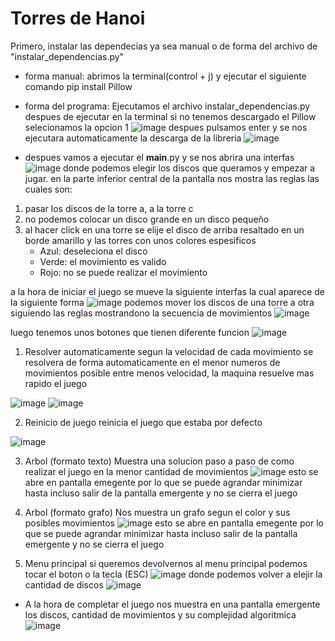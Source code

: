 # Torres de Hanoi

Primero, instalar las dependecias ya sea manual o de forma del archivo de "instalar_dependencias.py"

- forma manual:
abrimos la terminal(control + j) y ejecutar el siguiente comando
pip install Pillow

- forma del programa:
Ejecutamos el archivo instalar_dependencias.py
despues de ejecutar en la terminal si no tenemos descargado el Pillow selecionamos la opcion 1
![image](https://github.com/user-attachments/assets/4696919e-423c-478a-880c-c430a8fdb92e)
despues pulsamos enter y se nos ejecutara automaticamente la descarga de la libreria
![image](https://github.com/user-attachments/assets/21a5cba1-181e-4b62-aade-12068f67b39d)

- despues vamos a ejecutar el __main__.py y se nos abrira una interfas
![image](https://github.com/user-attachments/assets/a2cf6ce9-30f8-435c-a777-3387ce5d4aa1)
donde podemos elegir los discos que queramos y empezar a jugar.
en la parte inferior central de la pantalla nos mostra las reglas las cuales son:
1) pasar los discos de la torre a, a la torre c
2) no podemos colocar un disco grande en un disco pequeño
3) al hacer click en una torre se elije el disco de arriba resaltado en un borde amarillo y las torres con unos colores espesificos
   - Azul: deseleciona el disco
   - Verde: el movimiento es valido
   - Rojo: no se puede realizar el movimiento

a la hora de iniciar el juego se mueve la siguiente interfas la cual aparece de la siguiente forma
![image](https://github.com/user-attachments/assets/99cbfdeb-3696-4a08-9d95-44c3e0fe71b3)
podemos mover los discos de una torre a otra siguiendo las reglas mostrandono la secuencia de movimientos
![image](https://github.com/user-attachments/assets/f2b06107-ddd1-4b07-aec9-e155c3797b8a)

luego tenemos unos botones que tienen diferente funcion
![image](https://github.com/user-attachments/assets/d9991811-39ac-4fad-ab87-252ffa1b8ff2)
1) Resolver automaticamente
segun la velocidad de cada movimiento se resolvera de forma automaticamente en el menor numeros de movimientos posible
entre menos velocidad, la maquina resuelve mas rapido el juego

![image](https://github.com/user-attachments/assets/3a47343a-4352-4aa9-a3fe-1c4307a7725d)
![image](https://github.com/user-attachments/assets/dbea87ef-5f1a-48db-90c0-f8345ec71334)

2) Reinicio de juego
reinicia el juego que estaba por defecto

![image](https://github.com/user-attachments/assets/96ff0fac-7716-4bc7-9e99-dc008afd5964)

3) Arbol (formato texto)
Muestra una solucion paso a paso de como realizar el juego en la menor cantidad de movimientos
![image](https://github.com/user-attachments/assets/de5a3f70-d131-4dd8-8b19-e80b2af1d0e9)
esto se abre en pantalla emegente por lo que se puede agrandar minimizar hasta incluso salir de la pantalla emergente y no se cierra el juego

4) Arbol (formato grafo)
Nos muestra un grafo segun el color y sus posibles movimientos
![image](https://github.com/user-attachments/assets/c7d89321-376a-4f05-b802-d1a66ed79ed3)
esto se abre en pantalla emegente por lo que se puede agrandar minimizar hasta incluso salir de la pantalla emergente y no se cierra el juego

5) Menu principal
si queremos devolvernos al menu principal podemos tocar el boton o la tecla (ESC)
![image](https://github.com/user-attachments/assets/c1630007-4de2-48cf-bbdd-38a7bb18a61e)
donde podemos volver a elejir la cantidad de discos
![image](https://github.com/user-attachments/assets/88aeed44-388a-4252-a5de-bd9b10d0cbd8)

- A la hora de completar el juego nos muestra en una pantalla emergente los discos, cantidad de movimientos y su complejidad algoritmica
![image](https://github.com/user-attachments/assets/d3dcee44-d56d-4507-9706-85ecbcea12f2)





